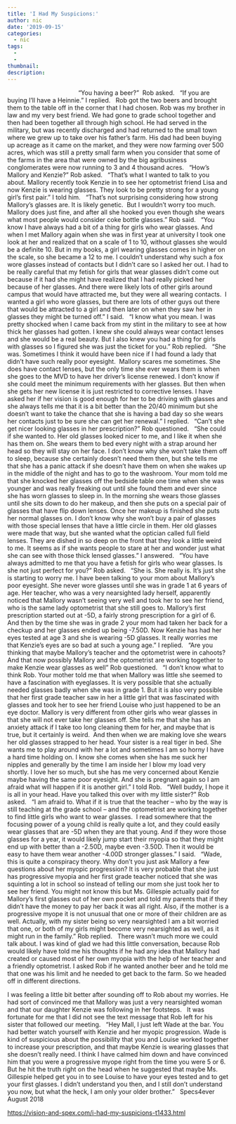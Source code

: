 ```yaml
---
title: 'I Had My Suspicions:'
author: nic
date: '2019-09-15'
categories:
  - nic
tags:
  - 
  - 
thumbnail: 
description: 
---
```


                                       
 “You having a beer?”  Rob asked.
 
“If you are buying I’ll have a Heinnie.” I replied.
 
Rob got the two beers and brought them to the table off in the corner that I had chosen. Rob was my brother in law and my very best friend. We had gone to grade school together and then had been together all through high school. He had served in the military, but was recently discharged and had returned to the small town where we grew up to take over his father’s farm. His dad had been buying up acreage as it came on the market, and they were now farming over 500 acres, which was still a pretty small farm when you consider that some of the farms in the area that were owned by the big agribusiness conglomerates were now running to 3 and 4 thousand acres.
 
“How’s Mallory and Kenzie?” Rob asked.
 
“That’s what I wanted to talk to you about. Mallory recently took Kenzie in to see her optometrist friend Lisa and now Kenzie is wearing glasses. They look to be pretty strong for a young girl’s first pair.” I told him.
 
“That’s not surprising considering how strong Mallory’s glasses are. It is likely genetic.  But I wouldn’t worry too much. Mallory does just fine, and after all she hooked you even though she wears what most people would consider coke bottle glasses.” Rob said.
 
“You know I have always had a bit of a thing for girls who wear glasses. And when I met Mallory again when she was in first year at university I took one look at her and realized that on a scale of 1 to 10, without glasses she would be a definite 10. But in my books, a girl wearing glasses comes in higher on the scale, so she became a 12 to me. I couldn’t understand why such a fox wore glasses instead of contacts but I didn’t care so I asked her out. I had to be really careful that my fetish for girls that wear glasses didn’t come out because if it had she might have realized that I had really picked her because of her glasses. And there were likely lots of other girls around campus that would have attracted me, but they were all wearing contacts.  I wanted a girl who wore glasses, but there are lots of other guys out there that would be attracted to a girl and then later on when they saw her in glasses they might be turned off.” I said.
 
“I know what you mean. I was pretty shocked when I came back from my stint in the military to see at how thick her glasses had gotten. I knew she could always wear contact lenses and she would be a real beauty. But I also knew you had a thing for girls with glasses so I figured she was just the ticket for you.” Rob replied.
 
“She was. Sometimes I think it would have been nice if I had found a lady that didn’t have such really poor eyesight.  Mallory scares me sometimes. She does have contact lenses, but the only time she ever wears them is when she goes to the MVD to have her driver’s license renewed. I don’t know if she could meet the minimum requirements with her glasses. But then when she gets her new license it is just restricted to corrective lenses. I have asked her if her vision is good enough for her to be driving with glasses and she always tells me that it is a bit better than the 20/40 minimum but she doesn’t want to take the chance that she is having a bad day so she wears her contacts just to be sure she can get her renewal.” I replied.
 
“Can’t she get nicer looking glasses in her prescription?” Rob questioned.
 
“She could if she wanted to. Her old glasses looked nicer to me, and I like it when she has them on. She wears them to bed every night with a strap around her head so they will stay on her face. I don’t know why she won’t take them off to sleep, because she certainly doesn’t need them then, but she tells me that she has a panic attack if she doesn’t have them on when she wakes up in the middle of the night and has to go to the washroom. Your mom told me that she knocked her glasses off the bedside table one time when she was younger and was really freaking out until she found them and ever since she has worn glasses to sleep in. In the morning she wears those glasses until she sits down to do her makeup, and then she puts on a special pair of glasses that have flip down lenses. Once her makeup is finished she puts her normal glasses on. I don’t know why she won’t buy a pair of glasses with those special lenses that have a little circle in them. Her old glasses were made that way, but she wanted what the optician called full field lenses. They are dished in so deep on the front that they look a little weird to me. It seems as if she wants people to stare at her and wonder just what she can see with those thick lensed glasses.” I answered.
 
“You have always admitted to me that you have a fetish for girls who wear glasses. Is she not just perfect for you?” Rob asked.
 
“She is. She really is. It’s just she is starting to worry me. I have been talking to your mom about Mallory’s poor eyesight. She never wore glasses until she was in grade 1 at 6 years of age. Her teacher, who was a very nearsighted lady herself, apparently noticed that Mallory wasn’t seeing very well and took her to see her friend, who is the same lady optometrist that she still goes to. Mallory’s first prescription started out at -5D, a fairly strong prescription for a girl of 6. And then by the time she was in grade 2 your mom had taken her back for a checkup and her glasses ended up being -7.50D. Now Kenzie has had her eyes tested at age 3 and she is wearing -5D glasses. It really worries me that Kenzie’s eyes are so bad at such a young age.” I replied.
 
“Are you thinking that maybe Mallory’s teacher and the optometrist were in cahoots? And that now possibly Mallory and the optometrist are working together to make Kenzie wear glasses as well” Rob questioned.
 
“I don’t know what to think Rob. Your mother told me that when Mallory was little she seemed to have a fascination with eyeglasses. It is very possible that she actually needed glasses badly when she was in grade 1. But it is also very possible that her first grade teacher saw in her a little girl that was fascinated with glasses and took her to see her friend Louise who just happened to be an eye doctor. Mallory is very different from other girls who wear glasses in that she will not ever take her glasses off. She tells me that she has an anxiety attack if I take too long cleaning them for her, and maybe that is true, but it certainly is weird.  And then when we are making love she wears her old glasses strapped to her head. Your sister is a real tiger in bed. She wants me to play around with her a lot and sometimes I am so horny I have a hard time holding on. I know she comes when she has me suck her nipples and generally by the time I am inside her I blow my load very shortly. I love her so much, but she has me very concerned about Kenzie maybe having the same poor eyesight. And she is pregnant again so I am afraid what will happen if it is another girl.” I told Rob.
 
“Well buddy, I hope it is all in your head. Have you talked this over with my little sister?” Rob asked.
 
“I am afraid to. What if it is true that the teacher – who by the way is still teaching at the grade school – and the optometrist are working together to find little girls who want to wear glasses.  I read somewhere that the focusing power of a young child is really quite a lot, and they could easily wear glasses that are -5D when they are that young. And if they wore those glasses for a year, it would likely jump start their myopia so that they might end up with better than a -2.50D, maybe even -3.50D. Then it would be easy to have them wear another -4.00D stronger glasses.” I said.
 
“Wade, this is quite a conspiracy theory. Why don’t you just ask Mallory a few questions about her myopic progression? It is very probable that she just has progressive myopia and her first grade teacher noticed that she was squinting a lot in school so instead of telling our mom she just took her to see her friend. You might not know this but Ms. Gillespie actually paid for Mallory’s first glasses out of her own pocket and told my parents that if they didn’t have the money to pay her back it was all right. Also, if the mother is a progressive myope it is not unusual that one or more of their children are as well. Actually, with my sister being so very nearsighted I am a bit worried that one, or both of my girls might become very nearsighted as well, as it might run in the family.” Rob replied. 
 
There wasn’t much more we could talk about. I was kind of glad we had this little conversation, because Rob would likely have told me his thoughts if he had any idea that Mallory had created or caused most of her own myopia with the help of her teacher and a friendly optometrist. I asked Rob if he wanted another beer and he told me that one was his limit and he needed to get back to the farm. So we headed off in different directions.

I was feeling a little bit better after sounding off to Rob about my worries. He had sort of convinced me that Mallory was just a very nearsighted woman and that our daughter Kenzie was following in her footsteps.
 
It was fortunate for me that I did not see the text message that Rob left for his sister that followed our meeting.
 
“Hey Mall, I just left Wade at the bar. You had better watch yourself with Kenzie and her myopic progression. Wade is kind of suspicious about the possibility that you and Louise worked together to increase your prescription, and that maybe Kenzie is wearing glasses that she doesn’t really need. I think I have calmed him down and have convinced him that you were a progressive myope right from the time you were 5 or 6. But he hit the truth right on the head when he suggested that maybe Ms. Gillespie helped get you in to see Louise to have your eyes tested and to get your first glasses. I didn’t understand you then, and I still don’t understand you now, but what the heck, I am only your older brother.”
 
Specs4ever
August 2018

https://vision-and-spex.com/i-had-my-suspicions-t1433.html
